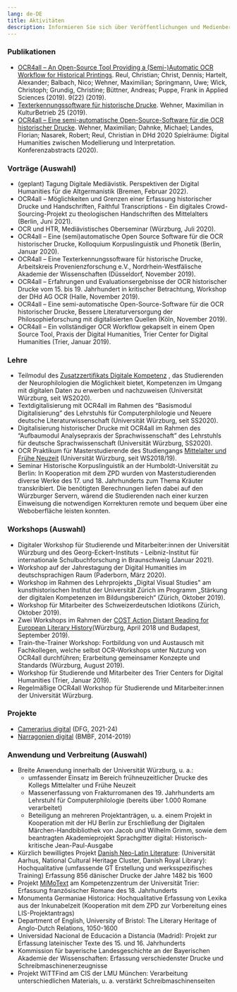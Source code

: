 ```yaml
---
lang: de-DE
title: Aktivitäten
description: Informieren Sie sich über Veröffentlichungen und Medienberichte
---
```

### Publikationen
- [OCR4all – An
  Open-Source Tool Providing a (Semi-)Automatic OCR Workflow for
  Historical Printings](https://www.mdpi.com/2076-3417/9/22/4853/htm). Reul, Christian; Christ, Dennis; Hartelt,
		Alexander; Balbach, Nico; Wehner, Maximilian; Springmann, Uwe; Wick,
		Christoph; Grundig, Christine; Büttner, Andreas; Puppe, Frank in
		Applied Sciences (2019). 9(22) (2019).
- [Texterkennungssoftware für historische Drucke](http://www.kulturbetrieb-magazin.de/fileadmin/user_upload/kulturbetrieb-magazin/magazin/KulturBetrieb-2019-Ausgabe-2-November.pdf). Wehner, Maximilian in KulturBetrieb 25
		(2019).
- [OCR4all –
  Eine semi-automatische Open-Source-Software für die OCR historischer
  Drucke](https://zenodo.org/record/3666690#.YC6JPS1XbfY). Wehner, Maximilian; Dahnke, Michael; Landes, Florian;
		Nasarek, Robert; Reul, Christian in DHd 2020 Spielräume: Digital
		Humanities zwischen Modellierung und Interpretation.
		Konferenzabstracts (2020).

### Vorträge (Auswahl)
- (geplant) Tagung Digitale Mediävistik. Perspektiven der Digital
		Humanities für die Altgermanistik (Bremen, Februar 2022).
- OCR4all – Möglichkeiten und Grenzen einer Erfassung
		historischer Drucke und Handschriften, Faithful Transcriptions - Ein
		digitales Crowd-Sourcing-Projekt zu theologischen Handschriften des
		Mittelalters (Berlin, Juni 2021).
- OCR und HTR, Mediävistisches Oberseminar (Würzburg, Juli 2020).
- OCR4all – Eine (semi)automatische Open Source Software für die OCR
		historischer Drucke, Kolloquium Korpuslinguistik und Phonetik (Berlin,
		Januar 2020).
- OCR4all – Eine Texterkennungssoftware für historische Drucke,
		Arbeitskreis Provenienzforschung e.V., Nordrhein-Westfälische Akademie
		der Wissenschaften (Düsseldorf, November 2019).
- OCR4all – Erfahrungen und Evaluationsergebnisse der OCR
		historischer Drucke vom 15. bis 19. Jahrhundert in kritischer
		Betrachtung, Workshop der DHd AG OCR (Halle, November 2019).
- OCR4all – Eine semi-automatische Open-Source-Software für die OCR
		historischer Drucke, Bessere Literaturversorgung der
		Philosophieforschung mit digitalisierten Quellen (Köln, November
		2019).
- OCR4all – Ein vollständiger OCR Workflow gekapselt in einem Open
		Source Tool, Praxis der Digital Humanities, Trier Center for Digital
		Humanities (Trier, Januar 2019).

### Lehre
- Teilmodul des [Zusatzzertifikats
			Digitale Kompetenz](https://www.neuphil.uni-wuerzburg.de/anglistik/studium/im-studium/zusatzzertifikat-digitale-kompetenz/)
  , das Studierenden der Neurophilologien die Möglichkeit bietet, Kompetenzen im Umgang mit
  digitalen Daten zu erwerben und nachzuweisen (Universität Würzburg, seit WS2020).
- Textdigitalisierung mit OCR4all im Rahmen des “Basismodul
		Digitalisierung” des Lehrstuhls für Computerphilologie und Neuere
		deutsche Literaturwissenschaft (Universität Würzburg, seit SS2020).
- Digitalisierung historischer Drucke mit OCR4all im Rahmen des
		“Aufbaumodul Analysepraxis der Sprachwissenschaft” des Lehrstuhls für
		deutsche Sprachwissenschaft (Universität Würzburg, SS2020).
- OCR Praktikum für Masterstudierende des Studiengangs <a
		href="http://www.mfn.uni-wuerzburg.de/masterstudiengang/">Mittelalter
			und Frühe Neuzeit</a> (Universität Würzburg, seit WS2018/19).
- Seminar Historische Korpuslinguistik an der Humboldt-Universität zu
		Berlin: In Kooperation mit dem ZPD wurden von Masterstudierenden
		diverse Werke des 17. und 18. Jahrhunderts zum Thema Kräuter
		transkribiert. Die benötigten Berechnungen liefen dabei auf den
		Würzburger Servern, wärend die Studierenden nach einer kurzen
		Einweisung die notwendigen Korrekturen remote und bequem über eine
		Weboberfläche leisten konnten.
  
### Workshops (Auswahl)
- Digitaler Workshop für Studierende und Mitarbeiter:innen der
		Universität Würzburg und des Georg-Eckert-Instituts - Leibniz-Institut
		für internationale Schulbuchforschung in Braunschweig (Januar 2021).
- Workshop auf der Jahrestagung der Digital Humanities im
		deutschsprachigen Raum (Paderborn, März 2020).
- Workshop im Rahmen des Lehrprojekts „Digital Visual Studies" am
		kunsthistorischen Institut der Universität Zürich im Programm
		„Stärkung der digitalen Kompetenzen im Bildungsbereich“ (Zürich,
		Oktober 2019).
- Workshop für Mitarbeiter des Schweizerdeutschen Idiotikons (Zürich,
		Oktober 2019).
- Zwei Workshops im Rahmen der [COST Action Distant Reading
			for European Literary History](https://www.distant-reading.net/)(Würzburg, April 2018 und Budapest,
		September 2019).
- Train-the-Trainer Workshop: Fortbildung von und Austausch mit
		Fachkollegen, welche selbst OCR-Workshops unter Nutzung von OCR4all
		durchführen; Erarbeitung gemeinsamer Konzepte und Standards (Würzburg,
		August 2019).
- Workshop für Studierende und Mitarbeiter des Trier Centers for
		Digital Humanities (Trier, Januar 2019).
- Regelmäßige OCR4all Workshop für Studierende und Mitarbeiter:innen
		der Universität Würzburg.
  
### Projekte
- [Camerarius digital](http://www.camerarius.de/camerarius-digital-2021-2024/) (DFG, 2021-24)
- [Narragonien digital](http://www.narragonien-digital.de/) (BMBF, 2014-2019)

### Anwendung und Verbreitung (Auswahl)
- Breite Anwendung innerhalb der Universität Würzburg, u. a.:
   - umfassender Einsatz im Bereich frühneuzeitlicher Drucke des
			Kollegs Mittelalter und Frühe Neuzeit
   - Massenerfassung von Frakturromanen des 19. Jahrhunderts am
			Lehrstuhl für Computerphilologie (bereits über 1.000 Romane
			verarbeitet)
   - Beteiligung an mehreren Projektanträgen, u. a. einem Projekt in
			Kooperation mit der HU Berlin zur Erschließung der Digitalen
			Märchen-Handbibliothek von Jacob und Wilhelm Grimm, sowie dem
			beantragten Akademieprojekt Sprachgitter digital:
			Historisch-kritische Jean-Paul-Ausgabe
- Kürzlich bewilligtes Projekt [Danish
  Neo-Latin Literature](https://kulturarvscluster.kb.dk/projekter/danish-neo-latin-literature-digitalisering-af-danmarks-latinsksprogede-kulturarv-fra-perioden-1482-1600):
   (Universität Aarhus, National Cultural
		Heritage Cluster, Danish Royal Library): Hochqualitative (umfassende
		GT Erstellung und werksspezifisches Training) Erfassung 856 dänischer
		Drucke der Jahre 1482 bis 1600
- Projekt [MiMoText](https://www.mimotext.uni-trier.de/) am Kompetenzzentrum der Universität Trier: Erfassung französischer
		Romane des 18. Jahrhunderts
- Monumenta Germaniae Historica: Hochqualitative Erfassung von Lexika
		aus der Inkunabelzeit (Kooperation mit dem ZPD zur Vorbereitung eines
		LIS-Projektantrags)
- Department of English, University of Bristol: The Literary Heritage
		of Anglo-Dutch Relations, 1050-1600
- Universidad Nacional de Educación a Distancia (Madrid): Projekt zur
		Erfassung lateinischer Texte des 15. und 16. Jahrhunderts
- Kommission für bayerische Landesgeschichte an der Bayerischen
		Akademie der Wissenschaften: Erfassung verschiedenster Drucke und
		Schreibmaschinenerzeugnisse
- Projekt WiTTFind am CIS der LMU München: Verarbeitung
		unterschiedlichen Materials, u. a. verstärkt Schreibmaschinenseiten
